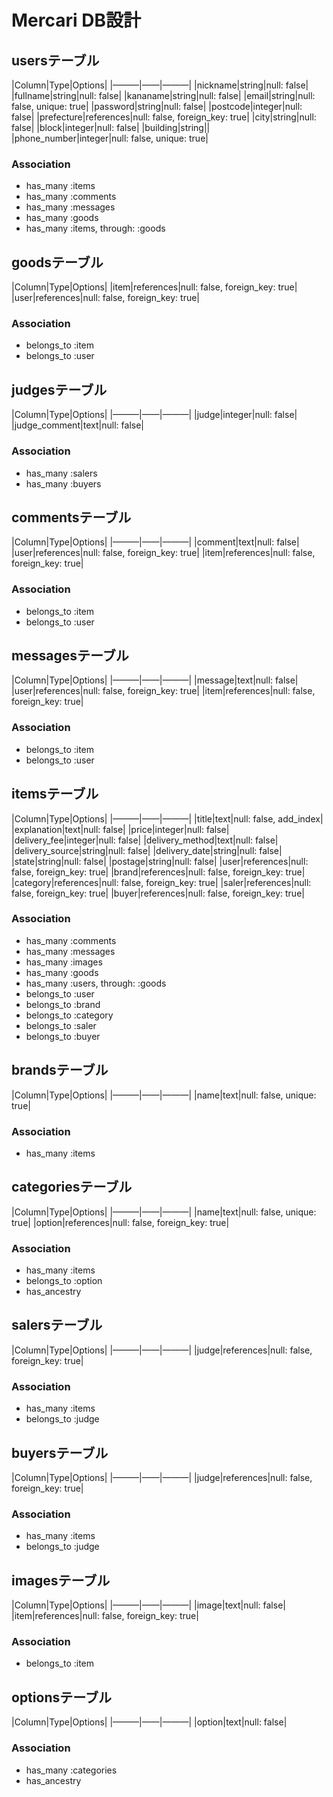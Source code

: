 # Mercari DB設計

## usersテーブル
|Column|Type|Options|
|———|——|———|
|nickname|string|null: false|
|fullname|string|null: false|
|kananame|string|null: false|
|email|string|null: false, unique: true|
|password|string|null: false|
|postcode|integer|null: false|
|prefecture|references|null: false, foreign_key: true|
|city|string|null: false|
|block|integer|null: false|
|building|string||
|phone_number|integer|null: false, unique: true|
### Association
- has_many :items
- has_many :comments
- has_many :messages
- has_many :goods
- has_many :items, through: :goods

## goodsテーブル
|Column|Type|Options|
|item|references|null: false, foreign_key: true|
|user|references|null: false, foreign_key: true|
### Association
- belongs_to :item
- belongs_to :user

## judgesテーブル
|Column|Type|Options|
|———|——|———|
|judge|integer|null: false|
|judge_comment|text|null: false|
### Association
- has_many :salers
- has_many :buyers

## commentsテーブル
|Column|Type|Options|
|———|——|———|
|comment|text|null: false|
|user|references|null: false, foreign_key: true|
|item|references|null: false, foreign_key: true|
### Association
- belongs_to :item
- belongs_to :user

## messagesテーブル
|Column|Type|Options|
|———|——|———|
|message|text|null: false|
|user|references|null: false, foreign_key: true|
|item|references|null: false, foreign_key: true|
### Association
- belongs_to :item
- belongs_to :user

## itemsテーブル
|Column|Type|Options|
|———|——|———|
|title|text|null: false, add_index|
|explanation|text|null: false|
|price|integer|null: false|
|delivery_fee|integer|null: false|
|delivery_method|text|null: false|
|delivery_source|string|null: false|
|delivery_date|string|null: false|
|state|string|null: false|
|postage|string|null: false|
|user|references|null: false, foreign_key: true|
|brand|references|null: false, foreign_key: true|
|category|references|null: false, foreign_key: true|
|saler|references|null: false, foreign_key: true|
|buyer|references|null: false, foreign_key: true|
### Association
- has_many :comments
- has_many :messages
- has_many :images
- has_many :goods
- has_many :users, through: :goods
- belongs_to :user
- belongs_to :brand
- belongs_to :category
- belongs_to :saler
- belongs_to :buyer


## brandsテーブル
|Column|Type|Options|
|———|——|———|
|name|text|null: false, unique: true|
### Association
- has_many :items

## categoriesテーブル
|Column|Type|Options|
|———|——|———|
|name|text|null: false, unique: true|
|option|references|null: false, foreign_key: true|
### Association
- has_many :items
- belongs_to :option
- has_ancestry

## salersテーブル
|Column|Type|Options|
|———|——|———|
|judge|references|null: false, foreign_key: true|
### Association
- has_many :items
- belongs_to :judge

## buyersテーブル
|Column|Type|Options|
|———|——|———|
|judge|references|null: false, foreign_key: true|
### Association
- has_many :items
- belongs_to :judge

## imagesテーブル
|Column|Type|Options|
|———|——|———|
|image|text|null: false|
|item|references|null: false, foreign_key: true|
### Association
- belongs_to :item

## optionsテーブル
|Column|Type|Options|
|———|——|———|
|option|text|null: false|
### Association
- has_many :categories
- has_ancestry
